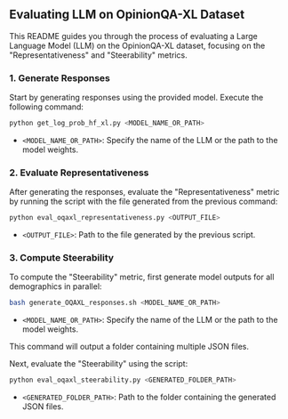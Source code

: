 ## Evaluating LLM on OpinionQA-XL Dataset

This README guides you through the process of evaluating a Large Language Model (LLM) on the OpinionQA-XL dataset, focusing on the "Representativeness" and "Steerability" metrics.

### 1. Generate Responses

Start by generating responses using the provided model. Execute the following command:

```bash
python get_log_prob_hf_xl.py <MODEL_NAME_OR_PATH>
```

- `<MODEL_NAME_OR_PATH>`: Specify the name of the LLM or the path to the model weights.

### 2. Evaluate Representativeness

After generating the responses, evaluate the "Representativeness" metric by running the script with the file generated from the previous command:

```bash
python eval_oqaxl_representativeness.py <OUTPUT_FILE>
```

- `<OUTPUT_FILE>`: Path to the file generated by the previous script.

### 3. Compute Steerability

To compute the "Steerability" metric, first generate model outputs for all demographics in parallel:

```bash
bash generate_OQAXL_responses.sh <MODEL_NAME_OR_PATH>
```

- `<MODEL_NAME_OR_PATH>`: Specify the name of the LLM or the path to the model weights.

This command will output a folder containing multiple JSON files.

Next, evaluate the "Steerability" using the script:

```bash
python eval_oqaxl_steerability.py <GENERATED_FOLDER_PATH>
```

- `<GENERATED_FOLDER_PATH>`: Path to the folder containing the generated JSON files.
